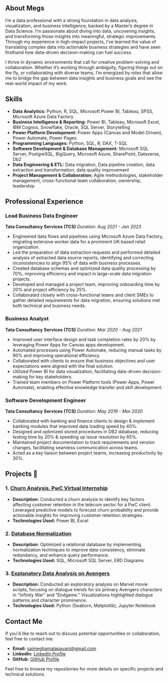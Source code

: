 ## About Megs

I’m a data professional with a strong foundation in data analysis, visualization, and business intelligence, backed by a Master’s degree in Data Science. I’m passionate about diving into data, uncovering insights, and transforming those insights into meaningful, strategic improvements. Through my experience in high-impact projects, I’ve learned the value of translating complex data into actionable business strategies and have seen firsthand how data-driven decision-making can fuel success.

I thrive in dynamic environments that call for creative problem-solving and collaboration. Whether it’s working through ambiguity, figuring things out on the fly, or collaborating with diverse teams, I’m energized by roles that allow me to bridge the gap between data insights and business goals and see the real-world impact of my work.


## Skills

- **Data Analytics:** Python, R, SQL, Microsoft Power BI, Tableau, SPSS, Microsoft Azure Data Factory
- **Business Intelligence & Reporting:** Power BI, Tableau, Microsoft Excel, IBM Cognos, Snowflake, Oracle, SQL Server, Storytelling
- **Power Platform Development:** Power Apps (Canvas and Model-Driven), Power Automate, Power Pages
- **Programming Languages:** Python, SQL, R, DAX, T-SQL
- **Software Development & Database Management:** Microsoft SQL Server, PostgreSQL, BigQuery, Microsoft Azure, SharePoint, Dataverse, Db2
- **Data Engineering & ETL:** Data migration, Data pipeline creation, data extraction and transformation, data quality improvement
- **Project Management & Collaboration:** Agile methodologies, stakeholder management, cross-functional team collaboration, ownership, leadership

## Professional Experience

### Lead Business Data Engineer  
**Tata Consultancy Services (TCS)**
*Duration: Aug 2021 - Jan 2023*

- Engineered data flows and pipelines using Microsoft Azure Data Factory, migrating extensive worker data for a prominent UK-based retail organization.
- Led the preparation of data extraction requests and performed detailed analysis of extracted data source reports, identifying and correcting inconsistencies to align 95% of data with business processes.
- Created database schemas and optimized data quality processing by 70%, improving efficiency and impact in large-scale data migration projects.
- Developed and managed a project team, improving onboarding time by 20% and project efficiency by 25%.
- Collaborated closely with cross-functional teams and client SMEs to gather detailed requirements for data migration, ensuring solutions met both technical and business needs.


### Business Analyst  
**Tata Consultancy Services (TCS)**
*Duration: Mar 2020 - Aug 2021*

- Improved user interface design and task completion rates by 20% by leveraging Power Apps for Canvas apps development.
- Automated processes using Power Automate, reducing manual tasks by 90% and improving operational efficiency.
- Collaborated with clients to ensure that business objectives and user expectations were aligned with the final solution.
- Utilized Power BI for data visualization, facilitating data-driven decision-making for key stakeholders.
- Trained team members on Power Platform tools (Power Apps, Power Automate), enabling effective knowledge transfer and skill development.

### Software Development Engineer  
**Tata Consultancy Services (TCS)**
*Duration: May 2019 - Mar 2020*

- Collaborated with banking and finance clients to design & implement banking modules that improved data loading speed by 40%.
- Designed and optimized stored procedures in DB2 database, reducing testing time by 20% & speeding up issue resolution by 65%.
- Maintained project documentation to track requirements and version changes, facilitating seamless communication across teams.
- Acted as a key liaison between project teams, increasing productivity by 30%.

## Projects 🌟

### 1. **[Churn Analysis, PwC Virtual Internship](https://github.com/Megness6/PwC-Churn-Analysis/blob/7f1c0a9e71fa19b7eca37bbbb5e7059e9995bb1b/Task%203%20-%20Churn%20Analysis%20Dashboard.pdf)**
- **Description:** Conducted a churn analysis to identify key factors affecting customer retention in the telecom sector for a PwC client. Leveraged predictive models to forecast churn probability and provide actionable insights for improving customer retention strategies.
- **Technologies Used:** Power BI, Excel

### 2. **[Database Normalization](https://github.com/Megness6/Database-Normalization/blob/7fd4233c669c2f26ba4b11b71b8fc2976d43bfe1/mini%20project%202/mini_project2.py)**
- **Description:** Optimized a relational database by implementing normalization techniques to improve data consistency, eliminate redundancy, and enhance query performance.
- **Technologies Used:** SQL, Microsoft SQL Server, ERD Diagrams

### 3. **[Explanatory Data Analysis on Avengers](https://github.com/Megness6/EDA-on-Marvel/blob/ef38c76f5d16aa21605df4e86b8dea60410e1344/EDA%20on%20Marvel.ipynb)**
- **Description:** Conducted an exploratory analysis on Marvel movie scripts, focusing on dialogue trends for six primary Avengers characters in "Infinity War" and "Endgame." Visualizations highlighted dialogue patterns and character prominence.
- **Technologies Used:** Python (Seaborn, Matplotlib), Jupyter Notebook

## Contact Me

If you'd like to reach out to discuss potential opportunities or collaboration, feel free to contact me:

- **Email:** [saimeghamalapavani@gmail.com](mailto:saimeghamalapavani@gmail.com)
- **LinkedIn:** [LinkedIn Profile](https://www.linkedin.com/in/meghamala-pavani/)
- **GitHub:** [GitHub Profile](https://github.com/Megness6)

Feel free to browse my repositories for more details on specific projects and technical solutions.

